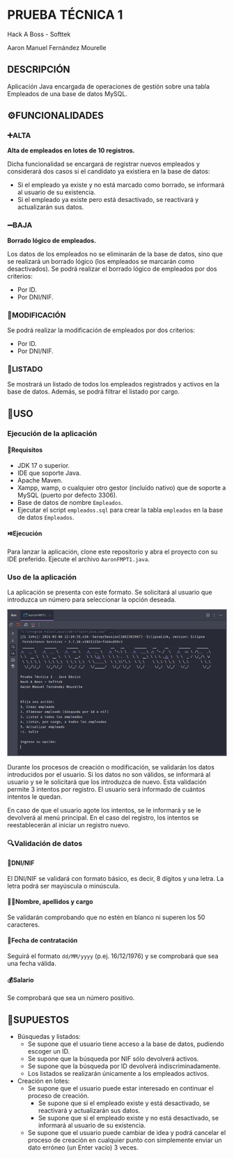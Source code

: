 # PRUEBA TÉCNICA 1
Hack A Boss - Softtek

Aaron Manuel Fernández Mourelle

## DESCRIPCIÓN
Aplicación Java encargada de operaciones de gestión sobre una tabla Empleados de una base de datos MySQL.

## ⚙️FUNCIONALIDADES
### ➕ALTA
**Alta de empleados en lotes de 10 registros.**

Dicha funcionalidad se encargará de registrar nuevos empleados y considerará dos casos si el candidato ya existiera en la base de datos:
- Si el empleado ya existe y no está marcado como borrado, se informará al usuario de su existencia.
- Si el empleado ya existe pero está desactivado, se reactivará y actualizarán sus datos.

### ➖BAJA
**Borrado lógico de empleados.**

Los datos de los empleados no se eliminarán de la base de datos, sino que se realizará un borrado lógico (los empleados se marcarán como desactivados). Se podrá realizar el borrado lógico de empleados por dos criterios:
- Por ID.
- Por DNI/NIF.

### 🔀MODIFICACIÓN
Se podrá realizar la modificación de empleados por dos criterios:
- Por ID.
- Por DNI/NIF.

### 📑LISTADO
Se mostrará un listado de todos los empleados registrados y activos en la base de datos. Además, se podrá filtrar el listado por cargo.

## 📝USO
### Ejecución de la aplicación
#### 🔧Requisitos
- JDK 17 o superior.
- IDE que soporte Java.
- Apache Maven.
- Xampp, wamp, o cualquier otro gestor (incluído nativo) que de soporte a MySQL (puerto por defecto 3306).
- Base de datos de nombre `Empleados`.
- Ejecutar el script `empleados.sql` para crear la tabla `empleados` en la base de datos `Empleados`.

#### ⏯️Ejecución
Para lanzar la aplicación, clone este repositorio y abra el proyecto con su IDE preferido. Ejecute el archivo `AaronFMPT1.java`.

### Uso de la aplicación
La aplicación se presenta con este formato. Se solicitará al usuario que introduzca un número para seleccionar la opción deseada.

![menu](./res/1_menu.PNG)

Durante los procesos de creación o modificación, se validarán los datos introducidos por el usuario. Si los datos no son válidos, se informará al usuario y se le solicitará que los introduzca de nuevo. Esta validación permite 3 intentos por registro. El usuario será informado de cuántos intentos le quedan.

En caso de que el usuario agote los intentos, se le informará y se le devolverá al menú principal.
En el caso del registro, los intentos se reestablecerán al iniciar un registro nuevo.

### 🔍Validación de datos
#### 📇DNI/NIF
El DNI/NIF se validará con formato básico, es decir, 8 dígitos y una letra. La letra podrá ser mayúscula o minúscula.
#### 👨‍🦲Nombre, apellidos y cargo
Se validarán comprobando que no estén en blanco ni superen los 50 caracteres.
#### 📅Fecha de contratación
Seguirá el formato `dd/MM/yyyy` (p.ej. 16/12/1976) y se comprobará que sea una fecha válida.
#### 💰Salario
Se comprobará que sea un número positivo.

## 💭SUPUESTOS
- Búsquedas y listados:
    - Se supone que el usuario tiene acceso a la base de datos, pudiendo escoger un ID.
    - Se supone que la búsqueda por NIF sólo devolverá activos.
    - Se supone que la búsqueda por ID devolverá indiscriminadamente.
    - Los listados se realizarán únicamente a los empleados activos.
- Creación en lotes:
    - Se supone que el usuario puede estar interesado en continuar el proceso de creación.
        - Se supone que si el empleado existe y está desactivado, se reactivará y actualizarán sus datos.
        - Se supone que si el empleado existe y no está desactivado, se informará al usuario de su existencia.
    - Se supone que el usuario puede cambiar de idea y podrá cancelar el proceso de creación en cualquier punto con simplemente enviar un dato erróneo (un Enter vacío) 3 veces.
